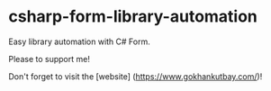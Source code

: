 # csharp-form-library-automation
Easy library automation with C# Form.

Please to support me!

Don't forget to visit the [website] (https://www.gokhankutbay.com/)!